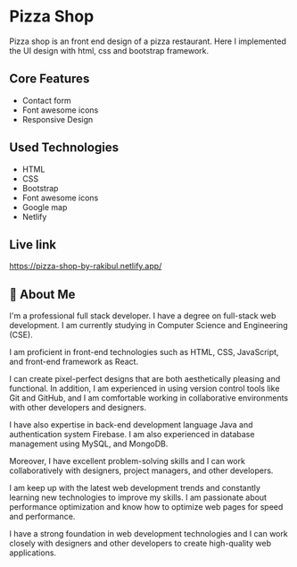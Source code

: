 # Pizza Shop

Pizza shop is an front end design of a pizza restaurant. Here I implemented the UI design with html, css and bootstrap framework.

## Core Features

- Contact form
- Font awesome icons
- Responsive Design

## Used Technologies

- HTML
- CSS
- Bootstrap
- Font awesome icons
- Google map
- Netlify


## Live link

https://pizza-shop-by-rakibul.netlify.app/

## 🚀 About Me
I'm a professional full stack developer. I have a degree on full-stack web development. I am currently studying in Computer Science and Engineering (CSE). 

I am proficient in front-end technologies such as HTML, CSS, JavaScript, and front-end framework as React. 

I can create pixel-perfect designs that are both aesthetically pleasing and functional. In addition, I am experienced in using version control tools like Git and GitHub, and I am comfortable working in collaborative environments with other developers and designers. 

I have also expertise in back-end development language Java and authentication system Firebase. I am also experienced in database management using MySQL, and MongoDB.

Moreover, I have excellent problem-solving skills and I can work collaboratively with designers, project managers, and other developers. 

I am keep up with the latest web development trends and constantly learning new technologies to improve my skills. I am passionate about performance optimization and know how to optimize web pages for speed and performance. 

I have a strong foundation in web development technologies and I can work closely with designers and other developers to create high-quality web applications.


